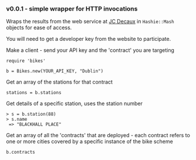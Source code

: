 ### v0.0.1 - simple wrapper for HTTP invocations

Wraps the results from the web service at [JC Decaux](https://developer.jcdecaux.com/#/opendata/vls?page=getstarted) in `Hashie::Mash` objects for ease of access.

You will need to get a developer key from the website to participate.

Make a client - send your API key and the 'contract' you are targeting

```
require 'bikes'

b = Bikes.new(YOUR_API_KEY, "Dublin")
```

Get an array of the stations for that contract
```
stations = b.stations
```

Get details of a specific station, uses the station number

```
> s = b.station(88)
> s.name
 => "BLACKHALL PLACE"
```

Get an array of all the 'contracts' that are deployed - each contract refers to one or more cities covered by a specific instance of the bike scheme

```
b.contracts
```
